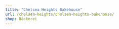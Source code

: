 ```yaml
---
title: "Chelsea Heights Bakehouse"
url: /chelsea-heights/chelsea-heights-bakehouse/
shop: Bäckerei
---
```

